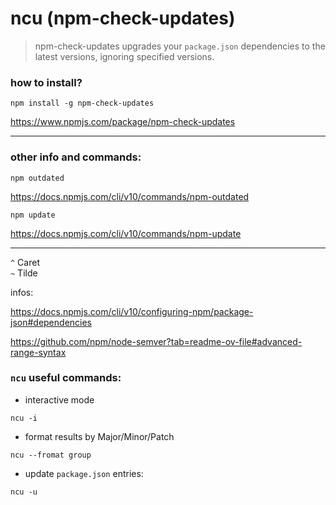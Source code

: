 # ncu (npm-check-updates)
              
> npm-check-updates upgrades your `package.json` dependencies to the latest versions, ignoring specified versions.                                    

### how to install?
```shell
npm install -g npm-check-updates
```
https://www.npmjs.com/package/npm-check-updates     

----
### other info and commands:

```shell
npm outdated
```

https://docs.npmjs.com/cli/v10/commands/npm-outdated

```shell
npm update
```
https://docs.npmjs.com/cli/v10/commands/npm-update

---

`^` Caret  
`~` Tilde  

infos:

https://docs.npmjs.com/cli/v10/configuring-npm/package-json#dependencies

https://github.com/npm/node-semver?tab=readme-ov-file#advanced-range-syntax
                 

### `ncu` useful commands:
                                     
- interactive mode
```shell
ncu -i
```

- format results by Major/Minor/Patch
```shell
ncu --fromat group
```
      
- update `package.json` entries:
```shell
ncu -u
```
